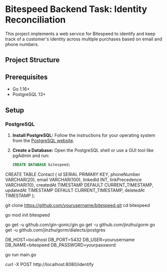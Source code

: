 # Bitespeed Backend Task: Identity Reconciliation

This project implements a web service for Bitespeed to identify and keep track of a customer's identity across multiple purchases based on email and phone numbers.

## Project Structure


## Prerequisites

- Go 1.16+
- PostgreSQL 13+

## Setup

### PostgreSQL

1. **Install PostgreSQL:**
   Follow the instructions for your operating system from the [PostgreSQL website](https://www.postgresql.org/download/).

2. **Create a Database:**
   Open the PostgreSQL shell or use a GUI tool like pgAdmin and run:
   ```sql
   CREATE DATABASE bitespeed;


CREATE TABLE Contact (
    id SERIAL PRIMARY KEY,
    phoneNumber VARCHAR(20),
    email VARCHAR(100),
    linkedId INT,
    linkPrecedence VARCHAR(10),
    createdAt TIMESTAMP DEFAULT CURRENT_TIMESTAMP,
    updatedAt TIMESTAMP DEFAULT CURRENT_TIMESTAMP,
    deletedAt TIMESTAMP
);


git clone https://github.com/yourusername/bitespeed.git
cd bitespeed

go mod init bitespeed

go get -u github.com/gin-gonic/gin
go get -u github.com/jinzhu/gorm
go get -u github.com/jinzhu/gorm/dialects/postgres


DB_HOST=localhost
DB_PORT=5432
DB_USER=yourusername
DB_NAME=bitespeed
DB_PASSWORD=yourpassword


go run main.go


curl -X POST http://localhost:8080/identify 
